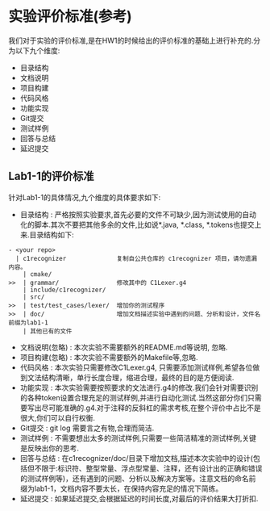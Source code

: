 # 实验评价标准(参考)

我们对于实验的评价标准,是在HW1的时候给出的评价标准的基础上进行补充的.分为以下九个维度:

- 目录结构
- 文档说明
- 项目构建
- 代码风格
- 功能实现
- Git提交
- 测试样例
- 回答与总结
- 延迟提交

## Lab1-1的评价标准

针对Lab1-1的具体情况,九个维度的具体要求如下:

- 目录结构 : 严格按照实验要求,首先必要的文件不可缺少,因为测试使用的自动化的脚本.其次不要把其他多余的文件,比如说*.java, *.class, *.tokens也提交上来.目录结构如下:

``` text
- <your repo>
  | c1recognizer              复制自公共仓库的 c1recognizer 项目，请勿遗漏内容。
    | cmake/
>>  | grammar/                修改其中的 C1Lexer.g4
    | include/c1recognizer/ 
    | src/
>>  | test/test_cases/lexer/  增加你的测试程序
>>  | doc/                    增加文档描述实验中遇到的问题、分析和设计，文件名前缀为lab1-1
    | 其他已有的文件
```

- 文档说明(忽略) : 本次实验不需要额外的README.md等说明, 忽略.
- 项目构建(忽略) : 本次实验不需要额外的Makefile等,忽略.
- 代码风格 : 本次实验只需要修改C1Lexer.g4, 只需要添加测试样例,希望各位做到文法结构清晰，单行长度合理，缩进合理，最终的目的是方便阅读.
- 功能实现 : 本次实验需要按照要求的文法进行.g4的修改.我们会针对需要识别的各种token设置合理充足的测试样例,并进行自动化测试.当然这部分你们只需要写出尽可能准确的.g4.对于注释的反斜杠的需求考核,在整个评价中占比不是很大,你们可以自行权衡.
- Git提交 : git log 需要言之有物,合理而简洁.
- 测试样例 : 不需要想出太多的测试样例,只需要一些简洁精准的测试样例,关键是反映出你的思考.
- 回答与总结 : 在c1recognizer/doc/目录下增加文档,描述本次实验中的设计(包括但不限于:标识符、整型常量、浮点型常量、注释，还有设计出的正确和错误的测试样例等)，还有遇到的问题、分析以及解决方案等。注意文档的命名前缀为lab1-1，文档内容不要太长，在保持内容充足的情况下简练。
- 延迟提交 : 如果延迟提交,会根据延迟的时间长度,对最后的评价结果大打折扣.
